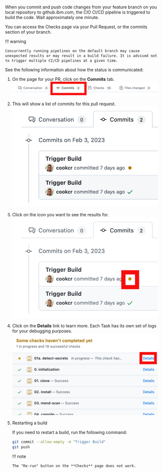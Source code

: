 When you commit and push code changes from your feature branch on you local repository to github.ibm.com, the CIO CI/CD pipeline is triggered to build the code. Wait approximately one minute.

You can access the Checks page via your Pull Request, or the commits section of your branch.

!!! warning

    Concurrently running pipelines on the default branch may cause unexpected results or may result in a build failure. It is advised not to trigger multiple CI/CD pipelines at a given time.

See the following information about how the status is communicated:

1.  On the page for your PR, click on the **Commits** tab.
    ![Commits Tab](../images/commits_tab.png)

1.  This will show a list of commits for this pull request.
    ![Commits List](../images/commit_list.png)

1.  Click on the icon you want to see the results for.
    ![Build Failure](../images/build_timeout.png)

1.  Click on the **Details** link to learn more. Each Task has its own set of logs for your debugging purposes.
    ![Build Details](../images/build_details.png)

1.  Restarting a build

    If you need to restart a build, run the following command:

    ```bash
    git commit --allow-empty -m "Trigger Build"
    git push
    ```

    !!! note

        The "Re-run" button on the **Checks** page does not work.

